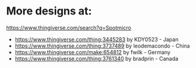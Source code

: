 # More designs at:

https://www.thingiverse.com/search?q=Spotmicro

* https://www.thingiverse.com/thing:3445283 by KDY0523 - Japan
* https://www.thingiverse.com/thing:3737489 by leodemacondo - China
* https://www.thingiverse.com/make:654812 by fwilk - Germany
* https://www.thingiverse.com/thing:3761340 by bradprin - Canada
